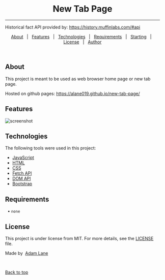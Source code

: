 

<div align="center" id="top"> 
  <!-- <img src="./.github/app.gif" alt="New Tab Page" /> -->
  &#xa0;
  <!-- <a href="https://newtabpage.netlify.app">Demo</a> -->
</div>

<h1 align="center">New Tab Page</h1>

<!-- Status -->

<!-- <h4 align="center" style="background-color: orange; color: black !important; text-shadow: 1px 1px 2px 1px; font-family: impact;
	letter-spacing: 1.5px;; border: black solid 1px"> 
Work in progress
</h4>  -->

<hr> 

 Historical fact API provided by: https://history.muffinlabs.com/#api

<p align="center">
  <a href="#dart-about">About</a> &#xa0; | &#xa0; 
  <a href="#sparkles-features">Features</a> &#xa0; | &#xa0;
  <a href="#rocket-technologies">Technologies</a> &#xa0; | &#xa0;
  <a href="#white_check_mark-requirements">Requirements</a> &#xa0; | &#xa0;
  <a href="#checkered_flag-starting">Starting</a> &#xa0; | &#xa0;
  <a href="#memo-license">License</a> &#xa0; | &#xa0;
  <a href="https://github.com/alane019" target="_blank">Author</a>
</p>

<br>

##  About ##

This project is meant to be used as web browser home page or new tab page.

Hosted on github pages: https://alane019.github.io/new-tab-page/

##  Features ##

![screenshot](https://raw.githubusercontent.com/alane019/new-tab-page/screen.jpg)

##  Technologies ##

The following tools were used in this project:

- [JavaScript](https://www.ecma-international.org/task-groups/tc39-tg1/)
- [HTML](https://html.spec.whatwg.org/multipage/)
- [CSS](https://www.w3.org/Style/CSS/Overview.en.html)
- [Fetch API](https://fetch.spec.whatwg.org/)
- [DOM API](https://www.w3.org/TR/1998/REC-DOM-Level-1-19981001/)
- [Bootstrap](https://getbootstrap.com/)

##  Requirements ##
  • `none`

##  License ##

This project is under license from MIT. For more details, see the [LICENSE](LICENSE.md) file.


 Made by  <a href="https://github.com/alane019" target="_blank">Adam Lane</a>

&#xa0;

<a href="#top">Back to top</a>
